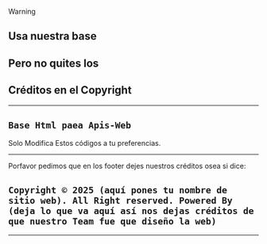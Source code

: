 > [!WARNING]
> ## Usa nuestra base
> ## Pero no quites los
> ## Créditos en el Copyright

</Detalles>

---

## `Base Html paea Apis-Web`

Solo Modifica Estos códigos a tu preferencias.

</detals>

---

Porfavor pedimos que en los footer dejes nuestros créditos osea si dice:

## `Copyright ©️ 2025 (aquí pones tu nombre de sitio web). All Right reserved. Powered By (deja lo que va aquí así nos dejas créditos de que nuestro Team fue que diseño la web)`

</details>

---